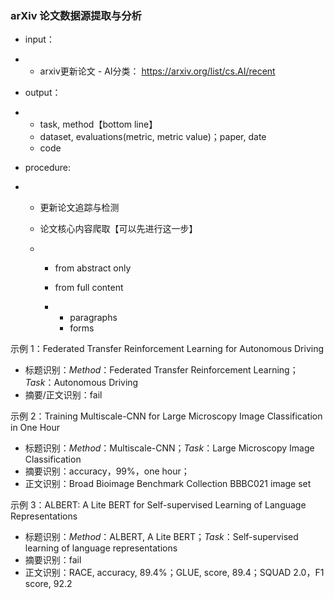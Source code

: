 ### arXiv 论文数据源提取与分析

- input：

- - arxiv更新论文 - AI分类： https://arxiv.org/list/cs.AI/recent

- output：

- - task, method【bottom line】
  - dataset, evaluations(metric, metric value)；paper, date
  - code

- procedure:

- - 更新论文追踪与检测

  - 论文核心内容爬取【可以先进行这一步】

  - - from abstract only

    - from full content

    - - paragraphs
      - forms

示例 1：Federated Transfer Reinforcement Learning for Autonomous Driving

* 标题识别：*Method*：Federated Transfer Reinforcement Learning；*Task*：Autonomous Driving
* 摘要/正文识别：fail

示例 2：Training Multiscale-CNN for Large Microscopy Image Classification in One Hour

* 标题识别：*Method*：Multiscale-CNN；*Task*：Large Microscopy Image Classification
* 摘要识别：accuracy，99%，one hour；
* 正文识别：Broad Bioimage Benchmark Collection BBBC021 image set

示例 3：ALBERT: A Lite BERT for Self-supervised Learning of Language Representations

* 标题识别：*Method*：ALBERT, A Lite BERT；*Task*：Self-supervised learning of language representations
* 摘要识别：fail
* 正文识别：RACE, accuracy, 89.4%；GLUE, score, 89.4；SQUAD 2.0，F1 score, 92.2